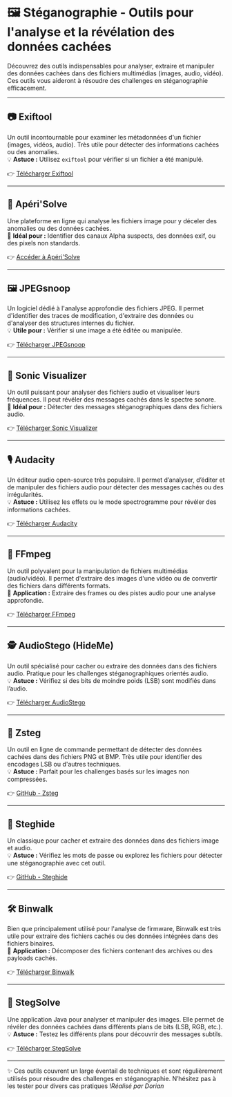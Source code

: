 # 🖼️ Stéganographie - Outils pour l'analyse et la révélation des données cachées

Découvrez des outils indispensables pour analyser, extraire et manipuler des données cachées dans des fichiers multimédias (images, audio, vidéo). Ces outils vous aideront à résoudre des challenges en stéganographie efficacement.

---

## 📷 Exiftool
Un outil incontournable pour examiner les métadonnées d'un fichier (images, vidéos, audio). Très utile pour détecter des informations cachées ou des anomalies.  
💡 **Astuce :** Utilisez `exiftool` pour vérifier si un fichier a été manipulé.

👉 [Télécharger Exiftool](https://exiftool.org/)

---

## 🧩 Apéri'Solve
Une plateforme en ligne qui analyse les fichiers image pour y déceler des anomalies ou des données cachées.  
🔑 **Idéal pour :** Identifier des canaux Alpha suspects, des données exif, ou des pixels non standards.

👉 [Accéder à Apéri'Solve](https://aperisolve.fr/)

---

## 🖼️ JPEGsnoop
Un logiciel dédié à l'analyse approfondie des fichiers JPEG. Il permet d'identifier des traces de modification, d'extraire des données ou d'analyser des structures internes du fichier.  
💡 **Utile pour :** Vérifier si une image a été éditée ou manipulée.

👉 [Télécharger JPEGsnoop](https://www.impulseadventure.com/photo/jpeg-snoop.html)

---

## 🎵 Sonic Visualizer
Un outil puissant pour analyser des fichiers audio et visualiser leurs fréquences. Il peut révéler des messages cachés dans le spectre sonore.  
🔑 **Idéal pour :** Détecter des messages stéganographiques dans des fichiers audio.

👉 [Télécharger Sonic Visualizer](https://sonicvisualiser.org/)

---

## 🎙️ Audacity
Un éditeur audio open-source très populaire. Il permet d’analyser, d’éditer et de manipuler des fichiers audio pour détecter des messages cachés ou des irrégularités.  
💡 **Astuce :** Utilisez les effets ou le mode spectrogramme pour révéler des informations cachées.

👉 [Télécharger Audacity](https://www.audacityteam.org/download/)

---

## 🎥 FFmpeg
Un outil polyvalent pour la manipulation de fichiers multimédias (audio/vidéo). Il permet d'extraire des images d'une vidéo ou de convertir des fichiers dans différents formats.  
🔑 **Application :** Extraire des frames ou des pistes audio pour une analyse approfondie.

👉 [Télécharger FFmpeg](https://ffmpeg.org/download.html)

---

## 🕵️ AudioStego (HideMe)
Un outil spécialisé pour cacher ou extraire des données dans des fichiers audio. Pratique pour les challenges stéganographiques orientés audio.  
💡 **Astuce :** Vérifiez si des bits de moindre poids (LSB) sont modifiés dans l’audio.

👉 [Télécharger AudioStego](https://www.softpedia.com/get/Multimedia/Audio/Audio-Plugins/AudioStego.shtml)

---

## 🔧 Zsteg
Un outil en ligne de commande permettant de détecter des données cachées dans des fichiers PNG et BMP. Très utile pour identifier des encodages LSB ou d'autres techniques.  
💡 **Astuce :** Parfait pour les challenges basés sur les images non compressées.

👉 [GitHub - Zsteg](https://github.com/zed-0xff/zsteg)

---

## 📜 Steghide
Un classique pour cacher et extraire des données dans des fichiers image et audio.  
💡 **Astuce :** Vérifiez les mots de passe ou explorez les fichiers pour détecter une stéganographie avec cet outil.

👉 [GitHub - Steghide](https://github.com/StefanoDeVuono/steghide)

---

## 🛠️ Binwalk
Bien que principalement utilisé pour l'analyse de firmware, Binwalk est très utile pour extraire des fichiers cachés ou des données intégrées dans des fichiers binaires.  
🔑 **Application :** Décomposer des fichiers contenant des archives ou des payloads cachés.

👉 [Télécharger Binwalk](https://github.com/ReFirmLabs/binwalk)

---

## 🎨 StegSolve
Une application Java pour analyser et manipuler des images. Elle permet de révéler des données cachées dans différents plans de bits (LSB, RGB, etc.).  
💡 **Astuce :** Testez les différents plans pour découvrir des messages subtils.

👉 [Télécharger StegSolve](https://github.com/eugenekolo/sec-tools/tree/master/stego/stegsolve)

---

✨ Ces outils couvrent un large éventail de techniques et sont régulièrement utilisés pour résoudre des challenges en stéganographie. N’hésitez pas à les tester pour divers cas pratiques !*Réalisé par Dorian*
